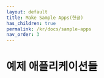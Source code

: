 ```yaml
---
layout: default
title: Make Sample Apps(한글)
has_children: true
permalink: /kr/docs/sample-apps
nav_order: 3
---
```


# 예제 애플리케이션들